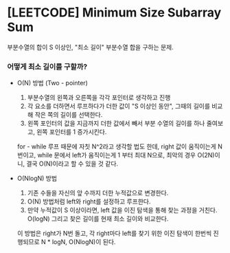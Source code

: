 # [LEETCODE] Minimum Size Subarray Sum

부분수열의 합이 S 이상인, "최소 길이" 부분수열 합을 구하는 문제.

### 어떻게 최소 길이를 구할까?

- O(N) 방법 (Two - pointer)

  1. 부분수열의 왼쪽과 오른쪽을 각각 포인터로 생각하고 진행
  2. 각 요소를 더하면서 루프하다가 더한 값이 "S 이상인 동안", 그때의 길이를 비교해 작은 쪽의 길이를 선택한다.
  3. 왼쪽 포인터의 값을 지금까지 더한 값에서 빼서 부분 수열의 길이를 하나 줄여보고, 왼쪽 포인터를 1 증가시킨다.

  for - while 루프 때문에 자칫 N^2라고 생각할 법도 한데, right 값이 움직이는게 N번이고, while 문에서 left가 움직이는게 1 부터 최대 N으로, 최악의 경우 O(2N)이니, 결국 O(N)이라고 할 수 있을 것 같다.

- O(NlogN) 방법

  1. 기존 수들을 자신의 앞 수까지 더한 누적값으로 변경한다.
  2. O(N) 방법처럼 left와 right를 설정하고 루프한다.
  3. 만약 누적값이 S 이상이라면, left 값을 이진 탐색을 통해 찾는 과정을 거친다. O(logN) 그리고 찾은 길이를 현재 최소 길이와 비교한다.

  이 방법은 right가 N번 돌고, 각 right마다 left를 찾기 위한 이진 탐색이 한번씩 진행되므로 N \* logN, O(NlogN)이 된다.

